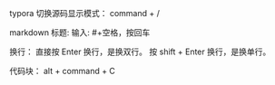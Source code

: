 typora 切换源码显示模式：
command + /

markdown 标题:
输入: #+空格，按回车

换行：
直接按 Enter 换行，是换双行。
按 shift + Enter 换行，是换单行。

代码块：
alt + command + C

